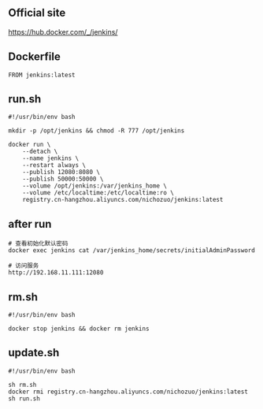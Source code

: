 ## Official site
https://hub.docker.com/_/jenkins/

## Dockerfile
```
FROM jenkins:latest
```

## run.sh
```
#!/usr/bin/env bash

mkdir -p /opt/jenkins && chmod -R 777 /opt/jenkins

docker run \
    --detach \
    --name jenkins \
    --restart always \
    --publish 12080:8080 \
    --publish 50000:50000 \
    --volume /opt/jenkins:/var/jenkins_home \
    --volume /etc/localtime:/etc/localtime:ro \
    registry.cn-hangzhou.aliyuncs.com/nichozuo/jenkins:latest
```

## after run
```
# 查看初始化默认密码
docker exec jenkins cat /var/jenkins_home/secrets/initialAdminPassword

# 访问服务
http://192.168.11.111:12080
```

## rm.sh
```
#!/usr/bin/env bash

docker stop jenkins && docker rm jenkins
```

## update.sh
```
#!/usr/bin/env bash

sh rm.sh
docker rmi registry.cn-hangzhou.aliyuncs.com/nichozuo/jenkins:latest
sh run.sh
```